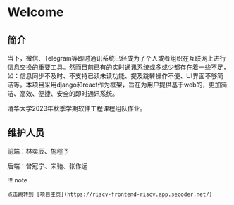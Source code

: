 # Welcome

## 简介

当下，微信、Telegram等即时通讯系统已经成为了个人或者组织在互联网上进行信息交换的重要工具。然而目前已有的实时通讯系统或多或少都存在着一些不足，如：信息同步不及时、不支持已读未读功能、提及跳转操作不便、UI界面不够简洁等。本项目采用django和react作为框架，旨在为用户提供基于web的，更加简洁、高效、便捷、安全的即时通讯系统。

清华大学2023年秋季学期软件工程课程组队作业。

## 维护人员

前端：林奕辰、施程予

后端：曾冠宁、宋驰、张作远

!!! note

    点击跳转到 [项目主页](https://riscv-frontend-riscv.app.secoder.net/)
